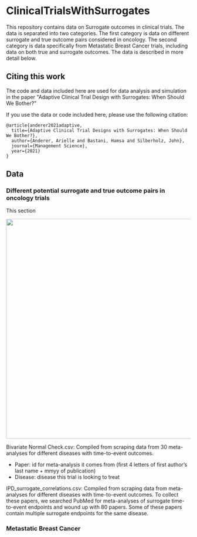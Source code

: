 # ClinicalTrialsWithSurrogates

This repository contains data on Surrogate outcomes in clinical trials. The data is separated into two categories. 
The first category is data on different surrogate and true outcome pairs considered in oncology.
The second category is data specifically from Metastatic Breast Cancer trials, including data on both true and surrogate outcomes. 
The data is described in more detail below.


## Citing this work
The code and data included here are used for data analysis and simulation in the paper "Adaptive Clinical Trial Design with Surrogates: When Should We Bother?"

If you use the data or code included here, please use the following citation:



```
@article{anderer2021adaptive,
  title={Adaptive Clinical Trial Designs with Surrogates: When Should We Bother?},
  author={Anderer, Arielle and Bastani, Hamsa and Silberholz, John},
  journal={Management Science},
  year={2021}
}
```

## Data

### Different potential surrogate and true outcome pairs in oncology trials
This section 

<img align="center" width="600" src="https://github.com/aanderer/ClinicalTrialsWithSurrogates/Plots/actual_rhoI_vs_rho0.png">

Bivariate Normal Check.csv: Compiled from scraping data from 30 meta-analyses for different diseases with time-to-event outcomes.

* Paper: id for meta-analysis it comes from (first 4 letters of first author’s last name + mmyy of publication)
* Disease: disease this trial is looking to treat


IPD_surrogate_correlations.csv: Compiled from scraping data from meta-analyses for different diseases with time-to-event outcomes. 
To collect these papers, we searched PubMed for meta-analyses of surrogate time-to-event endpoints and wound up with 80 papers. 
Some of these papers contain multiple surrogate endpoints for the same disease.



### Metastatic Breast Cancer







